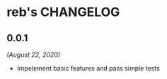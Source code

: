 reb's CHANGELOG
================

0.0.1
-----
*(August 22, 2020)*

+ Impelement basic features and pass simple tests
